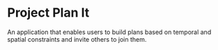 # Project Plan It
An application that enables users to build plans based on temporal and spatial constraints and invite others to join them.
